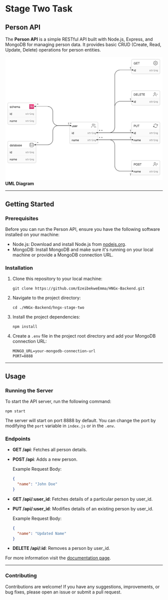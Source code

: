 # Stage Two Task

## Person API

The **Person API** is a simple RESTful API built with Node.js, Express, and MongoDB for managing person data. It provides basic CRUD (Create, Read, Update, Delete) operations for person entities.

![UML Diagram](./UML_Diagram.png)
**UML Diagram**

---

## Getting Started

### Prerequisites

Before you can run the Person API, ensure you have the following software installed on your machine:

- Node.js: Download and install Node.js from [nodejs.org](https://nodejs.org/).
- MongoDB: Install MongoDB and make sure it's running on your local machine or provide a MongoDB connection URL.

### Installation

1. Clone this repository to your local machine:

   ```shell
   git clone https://github.com/EzeibekweEmma/HNGx-Backend.git
   ```

2. Navigate to the project directory:

   ```shell
   cd ./HNGx-Backend/hngx-stage-two
   ```

3. Install the project dependencies:

   ```shell
   npm install
   ```

4. Create a `.env` file in the project root directory and add your MongoDB connection URL:

   ```env
   MONGO_URL=your-mongodb-connection-url
   PORT=8888
   ```

---

## Usage

### Running the Server

To start the API server, run the following command:

```shell
npm start
```

<!-- TODO -->

The server will start on port 8888 by default. You can change the port by modifying the `port` variable in `index.js` or in the `.env`.

### Endpoints

- **GET /api**: Fetches all person details.

- **POST /api**: Adds a new person.

  Example Request Body:

  ```json
  {
    "name": "John Doe"
  }
  ```

- **GET /api/:user_id**: Fetches details of a particular person by user_id.

- **PUT /api/:user_id**: Modifies details of an existing person by user_id.

  Example Request Body:

  ```json
  {
    "name": "Updated Name"
  }
  ```

- **DELETE /api/:id**: Removes a person by user_id.

For more information visit the [documentation page](./DOCUMENTATION.md).

---

### Contributing

Contributions are welcome! If you have any suggestions, improvements, or bug fixes, please open an issue or submit a pull request.
